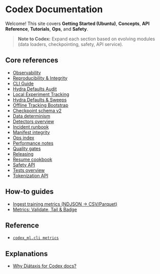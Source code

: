 <!-- BEGIN: CODEX_DOCS_INDEX -->

# Codex Documentation

Welcome! This site covers **Getting Started (Ubuntu)**, **Concepts**, **API Reference**, **Tutorials**, **Ops**, and **Safety**.

> **Note to Codex:** Expand each section based on evolving modules (data loaders, checkpointing, safety, API service).

## Core references

* [Observability](modules/observability.md)
* [Reproducibility & Integrity](repro_guidance.md)
* [CLI Guide](cli.md)
* [Hydra Defaults Audit](ops/hydra_defaults_audit.md)
* [Local Experiment Tracking](ops/experiment_tracking.md)
* [Hydra Defaults & Sweeps](hydra_defaults_and_sweeps.md)
* [Offline Tracking Bootstrap](tracking_offline.md)
* [Checkpoint schema v2](checkpoint_schema_v2.md)
* [Data determinism](data_determinism.md)
* [Detectors overview](detectors.md)
* [Incident runbook](incident_runbook.md)
* [Manifest integrity](manifest_integrity.md)
* [Ops index](ops.md)
* [Performance notes](performance.md)
* [Quality gates](quality_gates.md)
* [Releasing](releasing.md)
* [Resume cookbook](resume_cookbook.md)
* [Safety API](safety_api.md)
* [Tests overview](tests_overview.md)
* [Tokenization API](tokenization_api.md)

## How-to guides

* [Ingest training metrics (NDJSON → CSV/Parquet)](how-to/metrics_ingestion.md)
* [Metrics: Validate, Tail & Badge](how-to/metrics_validate_tail_badge.md)

## Reference

* [`codex_ml.cli metrics`](reference/metrics_cli.md)

## Explanations

* [Why Diátaxis for Codex docs?](explanations/docs_architecture_diataxis.md)

<!-- END: CODEX_DOCS_INDEX -->
